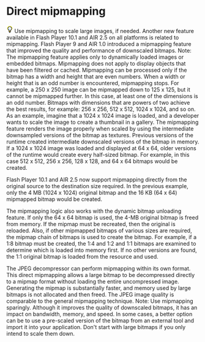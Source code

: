 # Direct mipmapping

![](../img/tip_help.png) Use mipmapping to scale large images, if needed.
Another new feature available in Flash Player 10.1 and AIR 2.5 on all platforms
is related to mipmapping. Flash Player 9 and AIR 1.0 introduced a mipmapping
feature that improved the quality and performance of downscaled bitmaps. Note:
The mipmapping feature applies only to dynamically loaded images or embedded
bitmaps. Mipmapping does not apply to display objects that have been filtered or
cached. Mipmapping can be processed only if the bitmap has a width and height
that are even numbers. When a width or height that is an odd number is
encountered, mipmapping stops. For example, a 250 x 250 image can be mipmapped
down to 125 x 125, but it cannot be mipmapped further. In this case, at least
one of the dimensions is an odd number. Bitmaps with dimensions that are powers
of two achieve the best results, for example: 256 x 256, 512 x 512, 1024 x 1024,
and so on. As an example, imagine that a 1024 x 1024 image is loaded, and a
developer wants to scale the image to create a thumbnail in a gallery. The
mipmapping feature renders the image properly when scaled by using the
intermediate downsampled versions of the bitmap as textures. Previous versions
of the runtime created intermediate downscaled versions of the bitmap in memory.
If a 1024 x 1024 image was loaded and displayed at 64 x 64, older versions of
the runtime would create every half-sized bitmap. For example, in this case 512
x 512, 256 x 256, 128 x 128, and 64 x 64 bitmaps would be created.

Flash Player 10.1 and AIR 2.5 now support mipmapping directly from the original
source to the destination size required. In the previous example, only the 4 MB
(1024 x 1024) original bitmap and the 16 KB (64 x 64) mipmapped bitmap would be
created.

The mipmapping logic also works with the dynamic bitmap unloading feature. If
only the 64 x 64 bitmap is used, the 4-MB original bitmap is freed from memory.
If the mipmap must be recreated, then the original is reloaded. Also, if other
mipmapped bitmaps of various sizes are required, the mipmap chain of bitmaps is
used to create the bitmap. For example, if a 1:8 bitmap must be created, the 1:4
and 1:2 and 1:1 bitmaps are examined to determine which is loaded into memory
first. If no other versions are found, the 1:1 original bitmap is loaded from
the resource and used.

The JPEG decompressor can perform mipmapping within its own format. This direct
mipmapping allows a large bitmap to be decompressed directly to a mipmap format
without loading the entire uncompressed image. Generating the mipmap is
substantially faster, and memory used by large bitmaps is not allocated and then
freed. The JPEG image quality is comparable to the general mipmapping technique.
Note: Use mipmapping sparingly. Although it improves the quality of downscaled
bitmaps, it has an impact on bandwidth, memory, and speed. In some cases, a
better option can be to use a pre-scaled version of the bitmap from an external
tool and import it into your application. Don't start with large bitmaps if you
only intend to scale them down.
